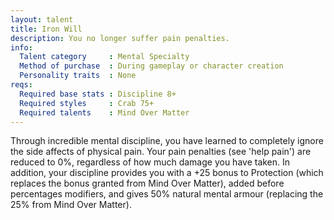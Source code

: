 ```yaml
---
layout: talent
title: Iron Will
description: You no longer suffer pain penalties.
info:
  Talent category     : Mental Specialty
  Method of purchase  : During gameplay or character creation
  Personality traits  : None
reqs:
  Required base stats : Discipline 8+
  Required styles     : Crab 75+
  Required talents    : Mind Over Matter
---
```


Through incredible mental discipline, you have learned to completely ignore the side affects of physical pain. Your pain penalties (see 'help pain') are reduced to 0%, regardless of how much damage you have taken. In addition, your discipline provides you with a +25 bonus to Protection (which replaces the bonus granted from Mind Over Matter), added before percentages modifiers, and gives 50% natural mental armour (replacing the 25% from Mind Over Matter).